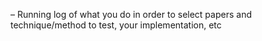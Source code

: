 – Running log of what you do in order to select papers and technique/method
to test, your implementation, etc
